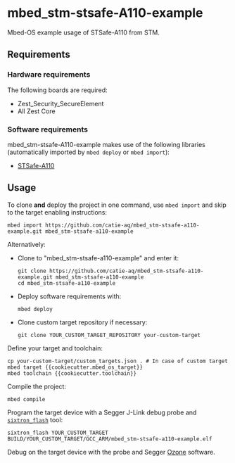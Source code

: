 # mbed_stm-stsafe-A110-example
Mbed-OS example usage of STSafe-A110 from STM.

## Requirements
### Hardware requirements
The following boards are required:
- Zest_Security_SecureElement
- All Zest Core

### Software requirements
mbed_stm-stsafe-A110-example makes use of the following libraries (automatically
imported by `mbed deploy` or `mbed import`):
- [STSafe-A110](https://github.com/catie-aq/mbed_stm-stsafe-A110)

## Usage
To clone **and** deploy the project in one command, use `mbed import` and skip to the
target enabling instructions:
```shell
mbed import https://github.com/catie-aq/mbed_stm-stsafe-a110-example.git mbed_stm-stsafe-a110-example
```

Alternatively:

- Clone to "mbed_stm-stsafe-a110-example" and enter it:
  ```shell
  git clone https://github.com/catie-aq/mbed_stm-stsafe-a110-example.git mbed_stm-stsafe-a110-example
  cd mbed_stm-stsafe-a110-example
  ```

- Deploy software requirements with:
  ```shell
  mbed deploy
  ```

- Clone custom target repository if necessary:
  ```shell
  git clone YOUR_CUSTOM_TARGET_REPOSITORY your-custom-target
  ```

Define your target and toolchain:
```shell
cp your-custom-target/custom_targets.json . # In case of custom target
mbed target {{cookiecutter.mbed_os_target}}
mbed toolchain {{cookiecutter.toolchain}}
```

Compile the project:
```shell
mbed compile
```

Program the target device with a Segger J-Link debug probe and
[`sixtron_flash`](https://github.com/catie-aq/6tron-flash) tool:
```shell
sixtron_flash YOUR_CUSTOM_TARGET BUILD/YOUR_CUSTOM_TARGET/GCC_ARM/mbed_stm-stsafe-a110-example.elf
```

Debug on the target device with the probe and Segger
[Ozone](https://www.segger.com/products/development-tools/ozone-j-link-debugger)
software.
